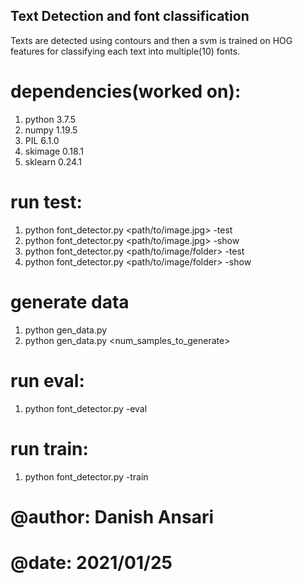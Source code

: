 Text Detection and font classification
--------------------------------------

Texts are detected using contours and then a svm is trained on HOG features
for classifying each text into multiple(10) fonts.

# dependencies(worked on):
1. python 3.7.5
2. numpy 1.19.5
3. PIL 6.1.0
4. skimage 0.18.1
5. sklearn 0.24.1

# run test:
1. python font_detector.py <path/to/image.jpg> -test
2. python font_detector.py <path/to/image.jpg> -show
3. python font_detector.py <path/to/image/folder> -test
4. python font_detector.py <path/to/image/folder> -show

# generate data
1. python gen_data.py 
2. python gen_data.py <num_samples_to_generate>

# run eval:
1. python font_detector.py -eval

# run train:
1. python font_detector.py -train

##
# @author: Danish Ansari
# @date:   2021/01/25
